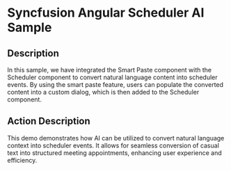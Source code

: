 # Syncfusion Angular Scheduler AI Sample

## Description

In this sample, we have integrated the Smart Paste component with the Scheduler component to convert natural language content into scheduler events. By using the smart paste feature, users can populate the converted content into a custom dialog, which is then added to the Scheduler component.

## Action Description

This demo demonstrates how AI can be utilized to convert natural language context into scheduler events. It allows for seamless conversion of casual text into structured meeting appointments, enhancing user experience and efficiency.
